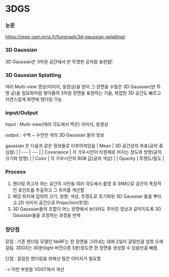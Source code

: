 # 3DGS
### 논문
https://repo-sam.inria.fr/fungraph/3d-gaussian-splatting/



### 3D Gaussian
3D Gaussian은 3차원 공간에서 반 투명한 공처럼 표현됨!



### 3D Gaussian Splatting
여러 Multi-view 영상(이미지, 동영상)을 받아 그 장면을 수많은 3D Gaussian(반 투명 공)을 점묘화처럼 쌓아올려 3차원 장면을 표현하는 기술, 복잡한 3D 공간도 빠르고 자연스럽게 화면에 렌더링 가능



### input/Output
Input   : Multi-view(여러 각도에서 찍은) 이미지, 동영상

output : 수백 ~ 수천만 개의 3D Gaussian 들의 정보

gaussian 은 다음과 같은 정보들로 이루어져있음
| Mean | 3D 공간상의 좌표(공의 중심점) |
| --- | --- |
| Covariance  | 각 가우시안이 타원체로 퍼지는 정도와 방향(공의 크기와 방향) |
| Color | 각 가우시안의 RGB 값(공의 색상) |
| Opacity | 투명도/밀도 |



### Process
1. 렌더링 하고자 하는 공간의 사진을 여러 각도에서 촬영 후 SfM으로 공간의 특징적인 포인트를 추출하고 그 위치를 계산함
2. 해당 위치에 임의의 크기, 방향, 색상, 투명도로 초기화된 3D Gaussian 들을 뿌리고 2D 이미지 공간으로 Projection(투영)
3. 3D Gaussian들의 조합이 어느 방향에서 보더라도 주어진 영상과 같아지도록 3D Gaussian들을 조정하는 과정을 반복



### 장단점
장점 : 기존 렌더링 모델인 NeRF는 한 장면을 그려내는 데에 2일이 걸릴만큼 엄청 오래 걸림. 3DGS는 30분(light 버전으론 5분)정도면 한 장면을 생성할 수 있을만큼 빠름.

단점 : 깔끔한 렌더링을 위해선 많은 이미지가 필요함 

-> 이런 부분을 VGGT에서 개선
